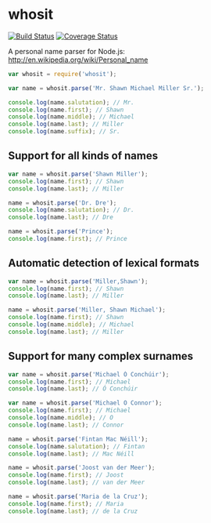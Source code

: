# whosit

[![Build Status](https://github.com/mediocre/whosit/workflows/build/badge.svg)](https://github.com/mediocre/whosit/actions?query=workflow%3Abuild)
[![Coverage Status](https://coveralls.io/repos/github/mediocre/whosit/badge.svg?branch=main)](https://coveralls.io/github/mediocre/whosit?branch=main)

A personal name parser for Node.js: http://en.wikipedia.org/wiki/Personal_name

```js
var whosit = require('whosit');

var name = whosit.parse('Mr. Shawn Michael Miller Sr.');

console.log(name.salutation); // Mr.
console.log(name.first); // Shawn
console.log(name.middle); // Michael
console.log(name.last); // Miller
console.log(name.suffix); // Sr.
```

## Support for all kinds of names

```js
var name = whosit.parse('Shawn Miller');
console.log(name.first); // Shawn
console.log(name.last); // Miller

name = whosit.parse('Dr. Dre');
console.log(name.salutation); // Dr.
console.log(name.last); // Dre

name = whosit.parse('Prince');
console.log(name.first); // Prince
```

## Automatic detection of lexical formats

```js
var name = whosit.parse('Miller,Shawn');
console.log(name.first); // Shawn
console.log(name.last); // Miller

name = whosit.parse('Miller, Shawn Michael');
console.log(name.first); // Shawn
console.log(name.middle); // Michael
console.log(name.last); // Miller
```

## Support for many complex surnames
```js
var name = whosit.parse('Michael Ó Conchúir');
console.log(name.first); // Michael
console.log(name.last); // Ó Conchúir

var name = whosit.parse('Michael O Connor');
console.log(name.first); // Michael
console.log(name.middle); // O
console.log(name.last); // Connor

name = whosit.parse('Fintan Mac Néill');
console.log(name.salutation); // Fintan
console.log(name.last); // Mac Néill

name = whosit.parse('Joost van der Meer');
console.log(name.first); // Joost
console.log(name.last); // van der Meer

name = whosit.parse('Maria de la Cruz');
console.log(name.first); // Maria
console.log(name.last); // de la Cruz
```
